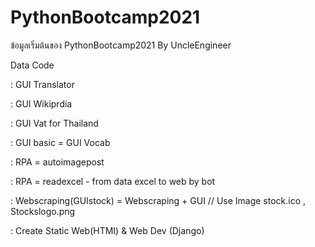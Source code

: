# PythonBootcamp2021

ข้อมูลเริ่มต้นของ  PythonBootcamp2021 By UncleEngineer 

Data  Code 

   : GUI Translator
   
   : GUI Wikiprdia

   : GUI Vat for Thailand
   
   : GUI basic = GUI Vocab 

   : RPA = autoimagepost
   
   : RPA = readexcel - from data excel to web by bot
   
   : Webscraping(GUIstock) = Webscraping + GUI // Use Image stock.ico , Stockslogo.png
   
   : Create Static Web(HTMI) & Web Dev (Django)
